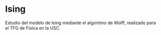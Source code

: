 # Ising
Estudio del modelo de Ising mediante el algoritmo de Wolff, realizado para el TFG de Física en la USC.
